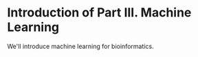 # Introduction of Part III. Machine Learning

We'll introduce machine learning for bioinformatics.



